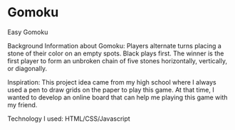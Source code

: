 # Gomoku
Easy Gomoku

Background Information about Gomoku: Players alternate turns placing a stone of their color on an empty spots. Black plays first. The winner is the first player to form an unbroken chain of five stones horizontally, vertically, or diagonally.

Inspiration: This project idea came from my high school where I always used a pen to draw grids on the paper to play this game. At that time, I wanted to develop an online board that can help me playing this game with my friend.

Technology I used: HTML/CSS/Javascript
